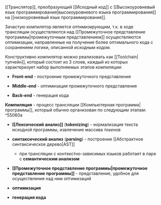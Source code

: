 [[Транслятор]], преобразующий [[Исходный код]] с [[Высокоуровневый язык программирования|высокоуровневого языка программирования]] на [[низкоуровневый язык программирования]].

Зачастую компилятор является *оптимизирующим*, т.к. в ходе трансляции осуществляются над [[Промежуточное представление программы|промежуточным представлением]] осуществляются оптимизации, направленные на получение более оптимального кода с сохранением логики, описанной исходным кодом.

Конструктивно компилятор можно реализовать как [[Toolchain|тулчейн]], который состоит из 3 слоев, каждый из которых характеризует набор выполняемых этапов *компиляции*:

- **Front-end** - построение промежуточного представления
	
- **Middle-end** - оптимизация промежуточного представления
	
- **Back-end** - генерация кода

**Компиляция** - процесс трансляции [[Компьютерная программа|программы]], который обычно организован по следующим этапам: ^55060a

- **[[Лексический анализ]]** (**tokenizing**) - нормализация текста исходной программы, извлечение массива *токенов*
	
- **синтаксический анализ** (**parsing**) - построение [[Абстрактное синтаксическое дерево|AST]]
	
	-  при трансляции с контекстно-зависимых языков работает в паре с **семантическим анализом**
	
- **[[Промежуточное представление программы|промежуточное представление программы]]** - представление, удобное для осуществления над ним оптимизаций
	
- **оптимизация**
	
- **генерация кода**

